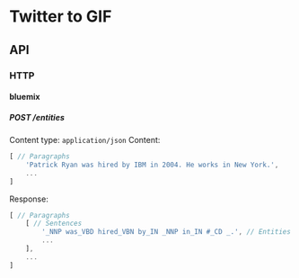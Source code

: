 # Twitter to GIF
## API
### HTTP
#### bluemix
##### POST /entities
Content type: `application/json`
Content:
```js
[ // Paragraphs
	'Patrick Ryan was hired by IBM in 2004. He works in New York.',
	...
]
```
Response:
```js
[ // Paragraphs
	[ // Sentences
		'_NNP was_VBD hired_VBN by_IN _NNP in_IN #_CD _.', // Entities (opaque strings)
		...
	],
	...
]
```
